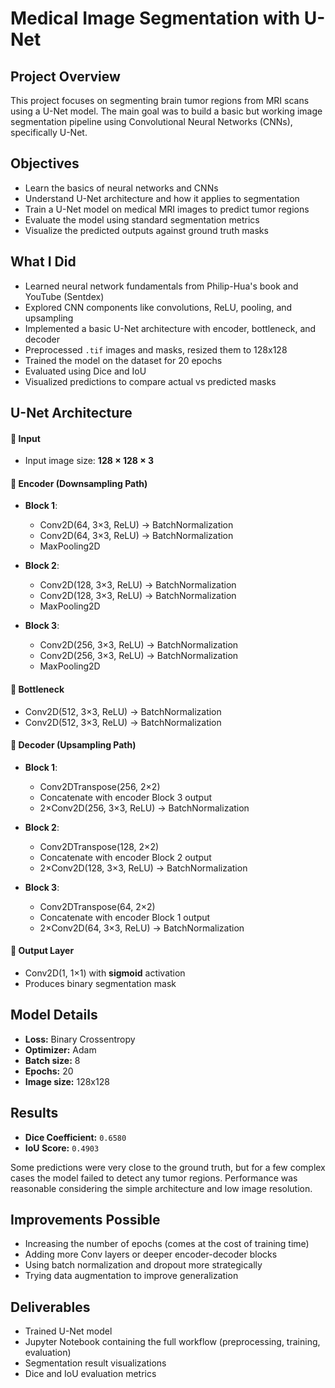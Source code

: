 # Medical Image Segmentation with U-Net

## Project Overview  
This project focuses on segmenting brain tumor regions from MRI scans using a U-Net model. The main goal was to build a basic but working image segmentation pipeline using Convolutional Neural Networks (CNNs), specifically U-Net.

## Objectives  
- Learn the basics of neural networks and CNNs  
- Understand U-Net architecture and how it applies to segmentation  
- Train a U-Net model on medical MRI images to predict tumor regions  
- Evaluate the model using standard segmentation metrics  
- Visualize the predicted outputs against ground truth masks

## What I Did  
- Learned neural network fundamentals from Philip-Hua's book and YouTube (Sentdex)  
- Explored CNN components like convolutions, ReLU, pooling, and upsampling  
- Implemented a basic U-Net architecture with encoder, bottleneck, and decoder  
- Preprocessed `.tif` images and masks, resized them to 128x128  
- Trained the model on the dataset for 20 epochs  
- Evaluated using Dice and IoU  
- Visualized predictions to compare actual vs predicted masks

## U-Net Architecture

#### 🔹 Input
- Input image size: **128 × 128 × 3**

#### 🔹 Encoder (Downsampling Path)
- **Block 1**:  
  - Conv2D(64, 3×3, ReLU) → BatchNormalization  
  - Conv2D(64, 3×3, ReLU) → BatchNormalization  
  - MaxPooling2D

- **Block 2**:  
  - Conv2D(128, 3×3, ReLU) → BatchNormalization  
  - Conv2D(128, 3×3, ReLU) → BatchNormalization  
  - MaxPooling2D

- **Block 3**:  
  - Conv2D(256, 3×3, ReLU) → BatchNormalization  
  - Conv2D(256, 3×3, ReLU) → BatchNormalization  
  - MaxPooling2D

#### 🔹 Bottleneck
- Conv2D(512, 3×3, ReLU) → BatchNormalization  
- Conv2D(512, 3×3, ReLU) → BatchNormalization

#### 🔹 Decoder (Upsampling Path)
- **Block 1**:  
  - Conv2DTranspose(256, 2×2)  
  - Concatenate with encoder Block 3 output  
  - 2×Conv2D(256, 3×3, ReLU) → BatchNormalization

- **Block 2**:  
  - Conv2DTranspose(128, 2×2)  
  - Concatenate with encoder Block 2 output  
  - 2×Conv2D(128, 3×3, ReLU) → BatchNormalization

- **Block 3**:  
  - Conv2DTranspose(64, 2×2)  
  - Concatenate with encoder Block 1 output  
  - 2×Conv2D(64, 3×3, ReLU) → BatchNormalization

#### 🔹 Output Layer
- Conv2D(1, 1×1) with **sigmoid** activation  
- Produces binary segmentation mask


## Model Details  
- **Loss:** Binary Crossentropy  
- **Optimizer:** Adam  
- **Batch size:** 8  
- **Epochs:** 20  
- **Image size:** 128x128  

## Results  
- **Dice Coefficient:** `0.6580`  
- **IoU Score:** `0.4903`  

Some predictions were very close to the ground truth, but for a few complex cases the model failed to detect any tumor regions. Performance was reasonable considering the simple architecture and low image resolution.

## Improvements Possible  
- Increasing the number of epochs (comes at the cost of training time)  
- Adding more Conv layers or deeper encoder-decoder blocks  
- Using batch normalization and dropout more strategically  
- Trying data augmentation to improve generalization  

## Deliverables  
- Trained U-Net model  
- Jupyter Notebook containing the full workflow (preprocessing, training, evaluation)  
- Segmentation result visualizations  
- Dice and IoU evaluation metrics
